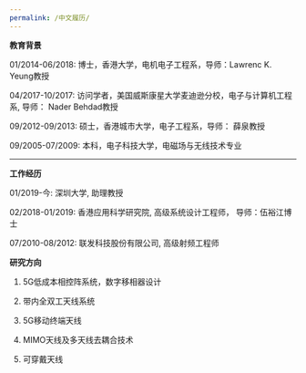 ```yaml
---
permalink: /中文履历/
---
```


**教育背景**

01/2014-06/2018:  博士，香港大学，电机电子工程系，导师：Lawrenc K. Yeung教授<br />	
	 
04/2017-10/2017:  访问学者，美国威斯康星大学麦迪逊分校，电子与计算机工程系, 导师： Nader Behdad教授<br /> 
      
09/2012-09/2013:  硕士，香港城市大学，电子工程系，导师： 薛泉教授<br />  
                  	                                                   
09/2005-07/2009:  本科，电子科技大学，电磁场与无线技术专业<br />

***
**工作经历**  

01/2019-今: 深圳大学,  助理教授<br /> 

02/2018-01/2019: 香港应用科学研究院,  高级系统设计工程师， 导师：伍裕江博士<br /> 

07/2010-08/2012: 联发科技股份有限公司,  高级射频工程师

**研究方向**

1. 5G低成本相控阵系统，数字移相器设计

2. 带内全双工天线系统

3. 5G移动终端天线

4. MIMO天线及多天线去耦合技术

5. 可穿戴天线